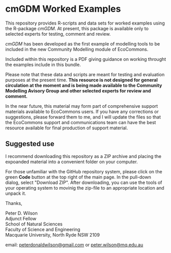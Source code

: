 # cmGDM Worked Examples

This repository provides R-scripts and data sets for worked examples using the R-package _cmGDM_. At present, this package is available only to selected experts for testing, comment and review.

_cmGDM_ has been developed as the first example of modelling tools to be included in the new Community Modelling module of EcoCommons.

Included within this repository is a PDF giving guidance on working throught the examples include in this bundle.

Please note that these data and scripts are meant for testing and evaluation purposes at the present time. **This resource is not designed for general circulation at the moment and is being made available to the Community Modelling Avisory Group and other selected experts for review and comment.**

In the near future, this material may form part of comprehensive support materials available to EcoCommons users. If you have any corrections or suggestions, please forward them to me, and I will update the files so that the EcoCommons support and communications team can have the best resource available for final production of support material.

## Suggested use

I recommend downloading this repository as a ZIP archive and placing the expoanded material into a convenient folder on your computer.

For those unfamiliar with the GitHub repository system, please click on the green **Code** button at the top right of the main page. In the pull-down dialog, select "Download ZIP". After downloading, you can use the tools of your operating system to movinig the zip-file to an appropriate location and unpack it.

Thanks,

Peter D. Wilson  
Adjunct Fellow  
School of Natural Sciences  
Faculty of Science and Engineering  
Macquarie University, North Ryde NSW 2109

email: peterdonaldwilson@gmail.com    or    peter.wilson@mq.edu.au
